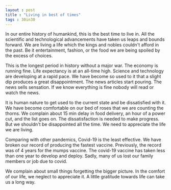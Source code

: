 ```yaml
---
layout : post
title : "Living in best of times"
tags : 30in30
---
```


In our entire history of humankind, this is the best time to live in. All the scientific and technological advancements have taken us leaps and bounds forward. We are living a life which the kings and nobles couldn't afford in the past. Be it entertainment, fashion, or the food we are being spoiled by the excess of choices.  

This is the longest period in history without a major war. The economy is running fine. Life expectancy is at an all-time high. Science and technology are developing at a rapid pace. We have become so used to it that a slight dip produces a great disappointment. The news articles start pouring. The news sells sensation. If we know everything is fine nobody will read or watch the news.  

It is human nature to get used to the current state and be dissatisfied with it. We have become comfortable on our bed of roses that we are counting the thorns. We complain about 15 min delay in food delivery, an hour of a power cut, and the list goes on. The dissatisfaction is needed to make progress. But we shouldn't be disappointed all the time. We need to appreciate the life we are living.  

Comparing with other pandemics, Covid-19 is the least effective. We have broken our record of producing the fastest vaccine. Previously, the record was of 4 years for the mumps vaccine. The covid-19 vaccine has taken less than one year to develop and deploy. Sadly, many of us lost our family members or job due to covid.  

We complain about small things forgetting the bigger picture. In the comfort of our life, we neglect to appreciate it. A little gratitude towards life can take us a long way.
